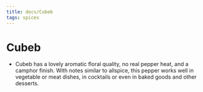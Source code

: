 ```yaml
---
title: docs/Cubeb
tags: spices
---
```


# Cubeb
- Cubeb has a lovely aromatic floral quality, no real pepper heat, and a camphor finish. With notes similar to allspice, this pepper works well in vegetable or meat dishes, in cocktails or even in baked goods and other desserts.